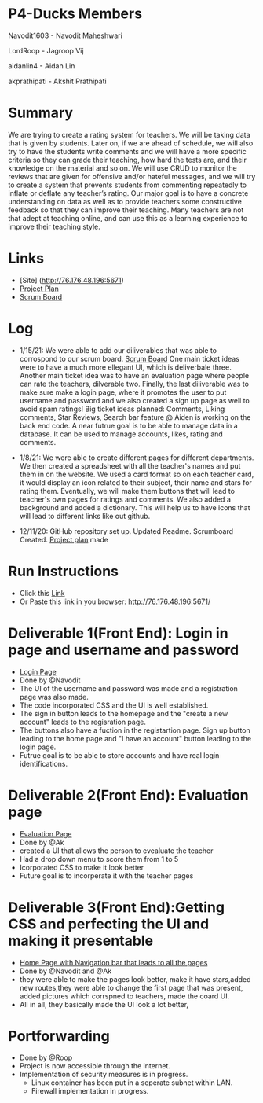 # P4-Ducks Members
Navodit1603 - Navodit Maheshwari

LordRoop - Jagroop Vij

aidanlin4 - Aidan Lin

akprathipati - Akshit Prathipati



# Summary 
We are trying to create a rating system for teachers. We will be taking data that is given by students. Later on, if we are ahead of schedule, we will also try to have the students write comments and we will have a more specific criteria so they can grade their teaching, how hard the tests are, and their knowledge on the material and so on. We will use CRUD to monitor the reviews that are given for offensive and/or hateful messages, and we will try to create a system that prevents students from commenting repeatedly to inflate or deflate any teacher’s rating. Our major goal is to have a concrete understanding on data as well as to provide teachers some constructive feedback so that they can improve their teaching. Many teachers are not that adept at teaching online, and can use this as a learning experience to improve their teaching style.   

# Links
* [Site] (http://76.176.48.196:5671)
* [Project Plan](https://docs.google.com/document/d/1wxPf8kZwcLD7A78uW7GT-fFjmGbNxHtRAVDDZ21xz30/edit?usp=sharing)
* [Scrum Board](https://github.com/LordRoop/P4-Ducks/projects/1)

# Log 
* 1/15/21: We were able to add our diliverables that was able to corrospond to our scrum board. [Scrum Board](https://github.com/LordRoop/P4-Ducks/projects/1) One main ticket ideas were to have a much more ellegant UI, which is deliverbale three. Another main ticket idea was to have an evaluation page where people can rate the teachers, dilverable two. Finally, the last diliverable was to make sure make a login page, where it promotes the user to put username and password and we also created a sign up page as well to avoid spam ratings! Big ticket ideas planned: Comments, Liking comments, Star Reviews, Search bar feature
@ Aiden is working on the back end code. A near futrue goal is to be able to manage data in a database. It can be used to manage accounts, likes, rating and comments. 

* 1/8/21: We were able to create different pages for different departments. We then created a spreadsheet with all the teacher's names and put them in on the website. We used a card format so on each teacher card, it would display an icon related to their subject, their name and stars for rating them. Eventually, we will make them buttons that will lead to teacher's own pages for ratings and comments. We also added a background and added a dictionary. This will help us to have icons that will lead to different links like out github.   

* 12/11/20: GitHub repository set up. Updated Readme. Scrumboard Created. [Project plan](https://docs.google.com/document/d/1wxPf8kZwcLD7A78uW7GT-fFjmGbNxHtRAVDDZ21xz30/edit?usp=sharing) made 

# Run Instructions
* Click this [Link](http://76.176.48.196:5671/)
* Or Paste this link in you browser: http://76.176.48.196:5671/ 

# Deliverable 1(Front End): Login in page and username and password
* [Login Page](http://76.176.48.196:5671/login)
* Done by @Navodit
* The UI of the username and password was made and a registration page was also made.
* The code incorporated CSS and the UI is well established. 
* The sign in button leads to the homepage and the "create a new account" leads to the regisration page.
* The buttons also have a fuction in the registartion page. Sign up button leading to the home page and "I have an account" button leading to the login page.
* Futrue goal is to be able to store accounts and have real login identifications.

# Deliverable 2(Front End): Evaluation page
* [Evaluation Page](http://76.176.48.196:5671/Evaluate) 
* Done by @Ak 
* created a UI that allows the person to evealuate the teacher 
* Had a drop down menu to score them from 1 to 5
* Icorporated CSS to make it look better
* Future goal is to incorperate it with the teacher pages

# Deliverable 3(Front End):Getting CSS and perfecting the UI and making it presentable 
* [Home Page with Navigation bar that leads to all the pages](http://76.176.48.196:5671/)
* Done by @Navodit and @Ak 
* they were able to make the pages look better, make it have stars,added new routes,they were able to change the first page that was present, added pictures which corrspned to teachers, made the coard UI.
* All in all, they basically made the UI look a lot better, 

# Portforwarding
* Done by @Roop
* Project is now accessible through the internet. 
* Implementation of security measures is in progress.
  - Linux container has been put in a seperate subnet within LAN.
  - Firewall implementation in progress.


